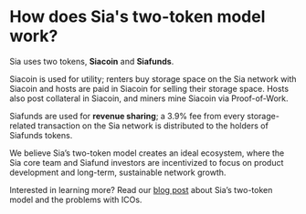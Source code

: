 # How does Sia's two-token model work?

Sia uses two tokens, **Siacoin** and **Siafunds**.

Siacoin is used for utility; renters buy storage space on the Sia network with Siacoin and hosts are paid in Siacoin for selling their storage space. Hosts also post collateral in Siacoin, and miners mine Siacoin via Proof-of-Work.

Siafunds are used for **revenue sharing**; a 3.9% fee from every storage-related transaction on the Sia network is distributed to the holders of Siafunds tokens.

We believe Sia’s two-token model creates an ideal ecosystem, where the Sia core team and Siafund investors are incentivized to focus on product development and long-term, sustainable network growth.

Interested in learning more? Read our [blog post](https://blog.sia.tech/the-ico-paradox-and-how-to-fix-it-3bfc61bc6eb8) about Sia’s two-token model and the problems with ICOs.
